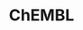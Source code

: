 ---
bigquery: https://console.cloud.google.com/bigquery?p=patents-public-data&d=ebi_chembl&page=dataset
citation: '"The ChEMBL database in 2017." Anna Gaulton, Anne Hersey, Michał Nowotka,
  A Patrícia Bento, Jon Chambers, David Mendez, Prudence Mutowo, Francis Atkinson,
  Louisa J Bellis, Elena Cibrián-Uhalte, Mark Davies, Nathan Dedman, Anneli Karlsson,
  María Paula Magariños, John P Overington, George Papadatos, Ines Smit, Andrew R
  Leach Nucleic acids Research (2017) 45 (Database Issue), D945-D954'
contributors: European Bioinformatics Institute
cost: None
description: ChEMBL Data is a manually curated database of small molecules used in
  drug discovery, including information about existing patented drugs.
documentation: 'schema: https://www.ebi.ac.uk/chembl/db_schema


  '
last_edit: Mon, 04 Apr 2022 19:07:30 GMT
location: https://console.cloud.google.com/marketplace/product/google_patents_public_datasets/chembl
maintained_by: EMBL-EBI, an outstation of European Molecular Biology Laboratory
related_publications: '

  ChEMBL: towards direct deposition of bioassay data.


  Mendez D, Gaulton A, Bento AP, Chambers J, De Veij M, Félix E, Magariños MP, Mosquera
  JF, Mutowo P, Nowotka M, Gordillo-Marañón M, Hunter F, Junco L, Mugumbate G, Rodriguez-Lopez
  M, Atkinson F, Bosc N, Radoux CJ, Segura-Cabrera A, Hersey A, Leach AR.


  — Nucleic Acids Res. 2019; 47(D1):D930-D940. doi: 10.1093/nar/gky1075

  '
schema_fields: '[''mc_target_type'', ''who_extra'', ''level1_description'', ''src_description'',
  ''l8'', ''entity_id'', ''src_assay_id'', ''cx_most_bpka'', ''annotation'', ''assay_id'',
  ''usan_year'', ''actsm_id'', ''confidence'', ''protein_class_synonym'', ''chebi_par_id'',
  ''tbl'', ''withdrawn_country'', ''first_approval'', ''usan_substem'', ''variant_id'',
  ''compound_name'', ''site_name'', ''bto_id'', ''drugind_id'', ''mesh_id'', ''comp_class_id'',
  ''prod_pat_id'', ''enzyme_name'', ''alert_set_id'', ''enzyme_tid'', ''domain_id'',
  ''parent_go_id'', ''usan_stem_definition'', ''country'', ''product_id'', ''mechanism_of_action'',
  ''hrac_class_id'', ''acd_logp'', ''smarts'', ''journal'', ''potential_duplicate'',
  ''qed_weighted'', ''biocomp_id'', ''withdrawn_flag'', ''relation'', ''mecref_id'',
  ''inorganic_flag'', ''assay_tax_id'', ''end_position'', ''assay_desc'', ''smid'',
  ''acd_most_bpka'', ''efo_id'', ''mol_irac_id'', ''chirality'', ''cellosaurus_id'',
  ''parameter_type'', ''doi'', ''first_in_class'', ''mc_target_accession'', ''cell_name'',
  ''cell_ontology_id'', ''bao_endpoint'', ''activity_id'', ''isoform'', ''level2'',
  ''route'', ''mesh_heading'', ''mol_atc_id'', ''class_level'', ''cpd_str_alert_id'',
  ''relationship_desc'', ''full_molformula'', ''entity_type'', ''level3'', ''met_id'',
  ''applicant_full_name'', ''stat'', ''warning_country'', ''molregno'', ''go_id'',
  ''cell_id'', ''therapeutic_flag'', ''label'', ''assay_organism'', ''data_validity_comment'',
  ''atc_code'', ''standard_upper_value'', ''standard_type'', ''value'', ''stem_class'',
  ''previous_company'', ''compound_key'', ''lle'', ''normal_range_min'', ''last_active'',
  ''comp_go_id'', ''mol_hrac_id'', ''innovator_company'', ''nda_type'', ''company'',
  ''log_id'', ''bao_id'', ''mc_tax_id'', ''met_comment'', ''warnref_id'', ''standard_inchi_key'',
  ''patent_id'', ''l6'', ''standard_inchi'', ''ddd_id'', ''uo_units'', ''chembl_id'',
  ''drug_product_flag'', ''direct_interaction'', ''assay_category'', ''oral'', ''pubmed_id'',
  ''domain_type'', ''l2'', ''who_name'', ''volume'', ''confidence_score'', ''aidx'',
  ''heavy_atoms'', ''component_id'', ''oc_id'', ''curated_by'', ''parent_type'', ''mec_id'',
  ''dosage_form'', ''cell_description'', ''structure_type'', ''acd_logd'', ''formulation_id'',
  ''standard_value'', ''related_tid'', ''target_mapping'', ''mw_freebase'', ''level1'',
  ''organism'', ''ad_type'', ''idx'', ''subgroup'', ''patent_use_code'', ''relationship_type'',
  ''upper_value'', ''full_mwt'', ''relationship'', ''molfile'', ''ddd_admr'', ''level5'',
  ''psa'', ''last_page'', ''l7'', ''uberon_id'', ''indication_class'', ''warning_description'',
  ''priority'', ''acd_most_apka'', ''num_ro5_violations'', ''downgraded'', ''l1'',
  ''compsyn_id'', ''usan_stem_id'', ''trade_name'', ''irac_class_id'', ''action_type'',
  ''ref_type'', ''species_group_flag'', ''version'', ''availability_type'', ''level2_description'',
  ''source_domain_id'', ''syn_type'', ''text_value'', ''ass_cls_map_id'', ''usan_stem'',
  ''assay_source'', ''updated_by'', ''pathway_key'', ''abstract'', ''indref_id'',
  ''published_type'', ''molsyn_id'', ''accession'', ''helm_notation'', ''hba_lipinski'',
  ''sei'', ''polymer_flag'', ''caloha_id'', ''assay_tissue'', ''title'', ''warning_year'',
  ''job_id'', ''toid'', ''homologue'', ''start_position'', ''site_id'', ''record_id'',
  ''bao_format'', ''qudt_units'', ''warning_class'', ''type'', ''first_page'', ''hrac_code'',
  ''db_version'', ''units'', ''activity_comment'', ''parent_id'', ''patent_no'', ''parent_molregno'',
  ''frac_code'', ''ref_url'', ''publication_number'', ''curation_comment'', ''description'',
  ''topical'', ''activity_count'', ''metref_id'', ''status'', ''cx_logd'', ''result_flag'',
  ''patent_expire_date'', ''short_name'', ''standard_flag'', ''clo_id'', ''tid_fixed'',
  ''doc_type'', ''db_source'', ''protein_class_desc'', ''tax_id'', ''class_type'',
  ''assay_param_id'', ''std_act_id'', ''withdrawn_year'', ''canonical_smiles'', ''molecular_mechanism'',
  ''component_type'', ''predbind_id'', ''cx_most_apka'', ''ap_id'', ''orig_description'',
  ''target_desc'', ''assay_strain'', ''selectivity_comment'', ''creation_date'', ''withdrawn_reason'',
  ''drug_substance_flag'', ''name'', ''active_molregno'', ''hbd'', ''synonyms'', ''set_name'',
  ''hba'', ''ref_id'', ''met_conversion'', ''alogp'', ''stem'', ''definition'', ''source'',
  ''aspect'', ''ddd_units'', ''ro3_pass'', ''l4'', ''parenteral'', ''tid'', ''num_alerts'',
  ''aromatic_rings'', ''domain_name'', ''authors'', ''tissue_id'', ''binding_site_comment'',
  ''strength'', ''ridx'', ''target_type'', ''doc_id'', ''published_relation'', ''site_residues'',
  ''delist_flag'', ''cl_lincs_id'', ''ddd_comment'', ''max_phase_for_ind'', ''major_class'',
  ''mc_organism'', ''sequence'', ''alert_id'', ''ddd_value'', ''level4_description'',
  ''assay_class_id'', ''src_id'', ''normal_range_max'', ''mechanism_comment'', ''l5'',
  ''mw_monoisotopic'', ''level4'', ''le'', ''submission_date'', ''parameter_value'',
  ''prediction_method'', ''assay_cell_type'', ''mutation'', ''sitecomp_id'', ''active_ingredient'',
  ''targrel_id'', ''l3'', ''year'', ''hbd_lipinski'', ''standard_text_value'', ''rgid'',
  ''targcomp_id'', ''pref_name'', ''level3_description'', ''num_lipinski_ro5_violations'',
  ''co_stem_id'', ''path'', ''molecule_type'', ''sequence_md5sum'', ''pathway_id'',
  ''cidx'', ''bei'', ''cell_source_tax_id'', ''approval_date'', ''black_box_warning'',
  ''pchembl_value'', ''max_phase'', ''protclasssyn_id'', ''dosed_ingredient'', ''compd_id'',
  ''updated_on'', ''standard_units'', ''assay_type'', ''warning_type'', ''as_id'',
  ''issue'', ''efo_term'', ''src_short_name'', ''assay_subcellular_fraction'', ''standard_relation'',
  ''warning_id'', ''frac_class_id'', ''component_synonym'', ''rtb'', ''published_value'',
  ''res_stem_id'', ''mc_target_name'', ''comments'', ''mol_frac_id'', ''published_units'',
  ''research_stem'', ''alert_name'', ''protein_class_id'', ''irac_code'', ''substrate_record_id'',
  ''cell_source_tissue'', ''domain_description'', ''prodrug'', ''molecular_species'',
  ''ingredient'', ''withdrawn_class'', ''src_compound_id'', ''metabolite_record_id'',
  ''cell_source_organism'', ''drug_record_id'', ''natural_product'', ''disease_efficacy'',
  ''cx_logp'', ''assay_test_type'']'
shortname: chembl
tags:
- biotechnology
- health
- chemical
- bioinformatics
- medical
terms_of_use: CC BY-SA 3.0
title: ChEMBL
uuid: e232a192-965c-4ec9-904c-155b6dfe56c5
---